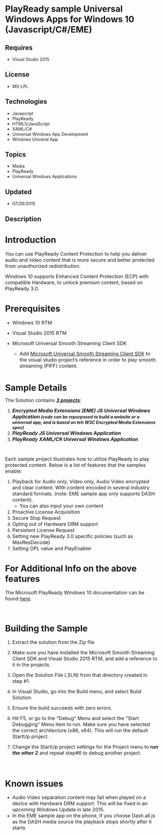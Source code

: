 # PlayReady sample Universal Windows Apps for Windows 10 (Javascript/C#/EME)
## Requires
- Visual Studio 2015
## License
- MS-LPL
## Technologies
- Javascript
- PlayReady
- HTML5/JavaScript
- XAML/C#
- Universal Windows App Development
- Windows Univeral App
## Topics
- Media
- PlayReady
- Universal Windows Applicaitons
## Updated
- 07/29/2015
## Description

<h1>Introduction</h1>
<p><span style="font-size:medium">You can use PlayReady Content Protection to help you deliver audio and video content that is more secure and better protected from unauthorized redistribution.</span></p>
<p><span style="font-size:medium">Windows 10&nbsp;supports Enhanced Content Protection (ECP) with compatible Hardware, to unlock premium content, based on PlayReady 3.0.</span></p>
<h1>Prerequisites</h1>
<ul>
<li>
<p><span style="font-size:medium">Windows 10 RTM</span></p>
</li><li>
<p><span style="font-size:medium">Visual Studio 2015 RTM</span></p>
</li><li>
<p><span style="font-size:medium">Microsoft Universal Smooth Streaming Client SDK</span></p>
<ul>
<li>
<p><span style="font-size:medium">Add <a href="https://visualstudiogallery.msdn.microsoft.com/1e7d4700-7fa8-49b6-8a7b-8d8666685459?SRC=Home">
Microsoft Universal Smooth Streaming Client SDK</a> to the visual studio project&rsquo;s reference in order to play smooth streaming (PIFF) content. &nbsp;</span></p>
</li></ul>
</li></ul>
<p>&nbsp;</p>
<div><strong><span style="font-size:2em">Sample Details</span></strong></div>
<p><span style="font-size:medium">The Solution contains <span style="text-decoration:underline">
<em><strong>3 projects</strong></em></span>:</span></p>
<ol>
<li><strong><em><span style="font-size:medium">Encrypted Media Extensions (EME) JS Universal Windows Application</span> (code can be repurposed to build a website or a universal app, and is based on teh W3C Encrypted Media Extensions spec)</em></strong>
</li><li><strong><em><span style="font-size:medium">PlayReady JS&nbsp;Universal Windows Application</span>
</em></strong></li><li><strong><em><span style="font-size:medium">PlayReady XAML/C#&nbsp;Universal Windows Application</span></em></strong>
</li></ol>
<p>&nbsp;</p>
<p><span style="font-size:medium">Each sample project illustrates how to utilize PlayReady to play protected content. Below is a list of features that the samples enable:</span></p>
<ol>
<li><span style="font-size:medium">Playback for Audio only, Video only, Audio Video encrypted and clear content. With content encoded in several industry standard formats. (note:&nbsp;EME sample app only supports DASH content).&nbsp;</span>
<ul>
<li><span style="font-size:medium">You can also input your own content</span> </li></ul>
</li><li><span style="font-size:medium">Proactive License Acquisition</span> </li><li><span style="font-size:medium">Secure Stop Request</span> </li><li><span style="font-size:medium">Opting out of Hardware DRM support </span></li><li><span style="font-size:medium">Persistent License Request</span> </li><li><span style="font-size:medium">Setting new PlayReady 3.0 specific&nbsp;policies (such as MaxResDecode)</span>
</li><li><span style="font-size:medium">Setting OPL value and PlayEnabler&nbsp;</span>
</li></ol>
<h1>For Additional Info on the above features</h1>
<div>
<p><span style="font-size:medium">The Microsoft PlayReady Windows 10 documentation can be found&nbsp;<a href="https://msdn.microsoft.com/en-us/library/windows/apps/mt282145.aspx" target="_parent">here</a>.</span></p>
</div>
<p>&nbsp;</p>
<h1>Building the Sample</h1>
<ol>
<li>
<p><span style="font-size:medium">Extract the solution from the Zip file</span></p>
</li><li>
<p><span style="font-size:medium">Make sure you have installed the Microsoft Smooth Streaming Client SDK and Visual Studio 2015 RTM, and add a reference to it in the projects.</span></p>
</li><li>
<p><span style="font-size:medium">Open the Solution File (.SLN) from that directory created in step #1.</span></p>
</li><li>
<p><span style="font-size:medium">In Visual Studio, go into the Build menu, and select Build Solution.
</span></p>
</li><li>
<p><span style="font-size:medium">Ensure the build succeeds with zero errors. </span>
</p>
</li><li>
<p><span style="font-size:medium">Hit F5, or go to the&nbsp;&quot;Debug&quot;&nbsp;Menu and select the &quot;Start Debugging&quot; Menu item to run. Make sure you have selected the correct architecture (x86, x64).&nbsp;</span><span style="font-size:medium">This will run the default
 StartUp project.&nbsp;</span></p>
</li><li>
<p><span style="font-size:medium">Change the StartUp project settings for the Project menu to
<strong><em>run the other 2</em></strong> and repeat step#6 to debug another project.</span></p>
</li></ol>
<p><span style="font-size:small">&nbsp;&nbsp;</span><span style="font-size:medium">&nbsp;</span></p>
<div></div>
<h1><span><span>Known issues</span></span></h1>
<div>
<ul>
<li><span style="font-size:medium">Audio Video separation content may fail when played on a device with Hardware&nbsp;DRM&nbsp;support. This will be fixed in an upcoming Windows Update in late 2015.
</span></li><li><span style="font-size:medium">In the&nbsp;<span>EME sample app on the phone,&nbsp;</span>If you choose Dash.all.js as the DASH media source the playback stops shortly after it starts&nbsp;</span>
</li></ul>
</div>
